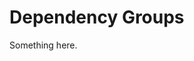 [title]: # (Dependency Groups)
[tags]: # (XXX)
[priority]: # (2533)
# Dependency Groups
Something here.
